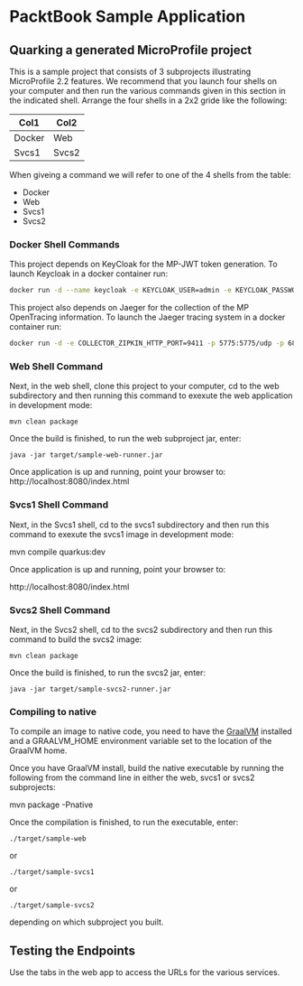 # PacktBook Sample Application

## Quarking a generated MicroProfile project

This is a sample project that consists of 3 subprojects illustrating MicroProfile 2.2 features. We recommend that you
launch four shells on your computer and then run the various commands given in this
section in the indicated shell. Arrange the four shells in a 2x2 gride like the following:

| Col1  | Col2  |
| ------|-------|
| Docker| Web   |
| Svcs1 | Svcs2 |

When giveing a command we will refer to one of the 4 shells from the table:
* Docker
* Web
* Svcs1
* Svcs2

### Docker Shell Commands

This project depends on KeyCloak for the MP-JWT token generation. To launch Keycloak in a docker
container run:

```bash
docker run -d --name keycloak -e KEYCLOAK_USER=admin -e KEYCLOAK_PASSWORD=admin -p 8180:8180 -v `pwd`/packt-mp-realm.json:/config/quarkus-packt.json -it jboss/keycloak:6.0.1 -b 0.0.0.0 -Djboss.http.port=8180 -Dkeycloak.migration.action=import -Dkeycloak.migration.provider=singleFile -Dkeycloak.migration.file=/config/quarkus-packt.json -Dkeycloak.migration.strategy=OVERWRITE_EXISTING
```

This project also depends on Jaeger for the collection of the MP OpenTracing information. To launch
the Jaeger tracing system in a docker container run: 
```bash
docker run -d -e COLLECTOR_ZIPKIN_HTTP_PORT=9411 -p 5775:5775/udp -p 6831:6831/udp -p 6832:6832/udp -p 5778:5778 -p 16686:16686 -p 14268:14268 -p 9411:9411 jaegertracing/all-in-one:latest
```

### Web Shell Command
Next, in the web shell, clone this project to your computer, cd to the web subdirectory and then running this
 command to exexute the web application in development mode:

`mvn clean package`

Once the build is finished, to run the web subproject jar, enter:

`java -jar target/sample-web-runner.jar`

Once application is up and running, point your browser to:
http://localhost:8080/index.html

### Svcs1 Shell Command
Next, in the Svcs1 shell, cd to the svcs1 subdirectory and then run this
 command to exexute the svcs1 image in development mode:

mvn compile quarkus:dev

Once application is up and running, point your browser to:

http://localhost:8080/index.html

### Svcs2 Shell Command
Next, in the Svcs2 shell, cd to the svcs2 subdirectory and then run this
command to build the svcs2 image:

`mvn clean package`

Once the build is finished, to run the svcs2 jar, enter:

`java -jar target/sample-svcs2-runner.jar`

### Compiling to native

To compile an image to native code, you need to have the [GraalVM](https://github.com/oracle/graal/releases) installed
and a GRAALVM_HOME environment variable set to the location of the GraalVM home.

Once you have GraalVM install, build the native executable by running the following from the command line
in either the web, svcs1 or svcs2 subprojects:

mvn package -Pnative

Once the compilation is finished, to run the executable, enter:

`./target/sample-web`

or

`./target/sample-svcs1`

or

`./target/sample-svcs2`

depending on which subproject you built.

## Testing the Endpoints
Use the tabs in the web app to access the URLs for the various services.
